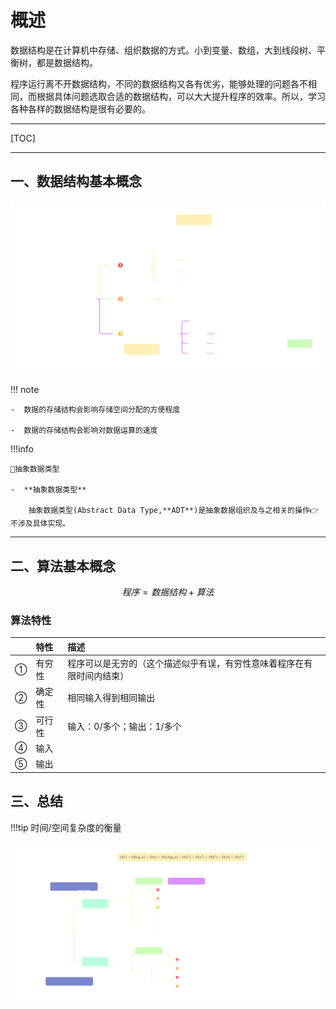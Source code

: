 <h1>
    概述
</h1>



数据结构是在计算机中存储、组织数据的方式。小到变量、数组，大到线段树、平衡树，都是数据结构。

程序运行离不开数据结构，不同的数据结构又各有优劣，能够处理的问题各不相同，而根据具体问题选取合适的数据结构，可以大大提升程序的效率。所以，学习各种各样的数据结构是很有必要的。

---

[TOC]

---

## 一、数据结构基本概念

![数据结构三要素.svg](../assets/images/ThreeEle.svg)



!!! note
    
    -  数据的存储结构会影响存储空间分配的方便程度
    
    -  数据的存储结构会影响对数据运算的速度 

!!!info

    🌟抽象数据类型

    -  **抽象数据类型**

        抽象数据类型(Abstract Data Type,**ADT**)是抽象数据组织及与之相关的操作👉不涉及具体实现。



---

## 二、算法基本概念

$$
程序=数据结构+算法
$$

### 算法特性



|      | 特性   | 描述                                                         |
| :--- | :----- | :----------------------------------------------------------- |
| ①    | 有穷性 | 程序可以是无穷的（这个描述似乎有误，有穷性意味着程序在有限时间内结束） |
| ②    | 确定性 | 相同输入得到相同输出                                         |
| ③    | 可行性 | 输入：0/多个；输出：1/多个                                   |
| ④    | 输入   |                                                              |
| ⑤    | 输出   |                                                              |

## 三、总结

!!!tip
	时间/空间复杂度的衡量

![算法效率度量](../assets/images/Measure.svg)
